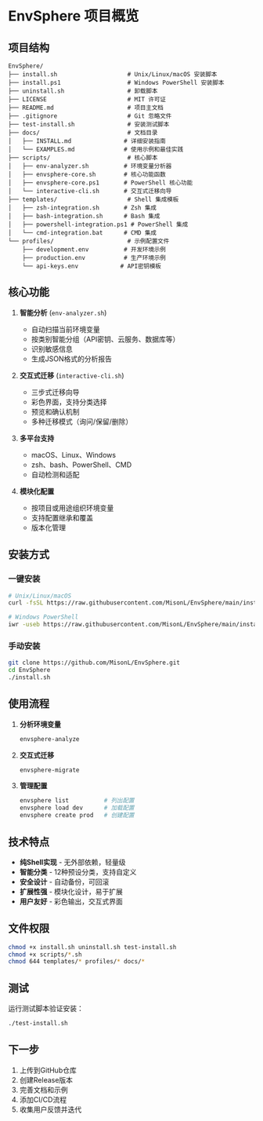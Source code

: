 # EnvSphere 项目概览

## 项目结构

```
EnvSphere/
├── install.sh                    # Unix/Linux/macOS 安装脚本
├── install.ps1                   # Windows PowerShell 安装脚本
├── uninstall.sh                  # 卸载脚本
├── LICENSE                       # MIT 许可证
├── README.md                     # 项目主文档
├── .gitignore                    # Git 忽略文件
├── test-install.sh               # 安装测试脚本
├── docs/                         # 文档目录
│   ├── INSTALL.md               # 详细安装指南
│   └── EXAMPLES.md              # 使用示例和最佳实践
├── scripts/                      # 核心脚本
│   ├── env-analyzer.sh          # 环境变量分析器
│   ├── envsphere-core.sh        # 核心功能函数
│   ├── envsphere-core.ps1       # PowerShell 核心功能
│   └── interactive-cli.sh       # 交互式迁移向导
├── templates/                    # Shell 集成模板
│   ├── zsh-integration.sh       # Zsh 集成
│   ├── bash-integration.sh      # Bash 集成
│   ├── powershell-integration.ps1 # PowerShell 集成
│   └── cmd-integration.bat      # CMD 集成
└── profiles/                     # 示例配置文件
    ├── development.env          # 开发环境示例
    ├── production.env           # 生产环境示例
    └── api-keys.env            # API密钥模板
```

## 核心功能

1. **智能分析** (`env-analyzer.sh`)
   - 自动扫描当前环境变量
   - 按类别智能分组（API密钥、云服务、数据库等）
   - 识别敏感信息
   - 生成JSON格式的分析报告

2. **交互式迁移** (`interactive-cli.sh`)
   - 三步式迁移向导
   - 彩色界面，支持分类选择
   - 预览和确认机制
   - 多种迁移模式（询问/保留/删除）

3. **多平台支持**
   - macOS、Linux、Windows
   - zsh、bash、PowerShell、CMD
   - 自动检测和适配

4. **模块化配置**
   - 按项目或用途组织环境变量
   - 支持配置继承和覆盖
   - 版本化管理

## 安装方式

### 一键安装

```bash
# Unix/Linux/macOS
curl -fsSL https://raw.githubusercontent.com/MisonL/EnvSphere/main/install.sh | bash

# Windows PowerShell
iwr -useb https://raw.githubusercontent.com/MisonL/EnvSphere/main/install.ps1 | iex
```

### 手动安装

```bash
git clone https://github.com/MisonL/EnvSphere.git
cd EnvSphere
./install.sh
```

## 使用流程

1. **分析环境变量**
   ```bash
   envsphere-analyze
   ```

2. **交互式迁移**
   ```bash
   envsphere-migrate
   ```

3. **管理配置**
   ```bash
   envsphere list          # 列出配置
   envsphere load dev      # 加载配置
   envsphere create prod   # 创建配置
   ```

## 技术特点

- **纯Shell实现** - 无外部依赖，轻量级
- **智能分类** - 12种预设分类，支持自定义
- **安全设计** - 自动备份，可回滚
- **扩展性强** - 模块化设计，易于扩展
- **用户友好** - 彩色输出，交互式界面

## 文件权限

```bash
chmod +x install.sh uninstall.sh test-install.sh
chmod +x scripts/*.sh
chmod 644 templates/* profiles/* docs/*
```

## 测试

运行测试脚本验证安装：
```bash
./test-install.sh
```

## 下一步

1. 上传到GitHub仓库
2. 创建Release版本
3. 完善文档和示例
4. 添加CI/CD流程
5. 收集用户反馈并迭代